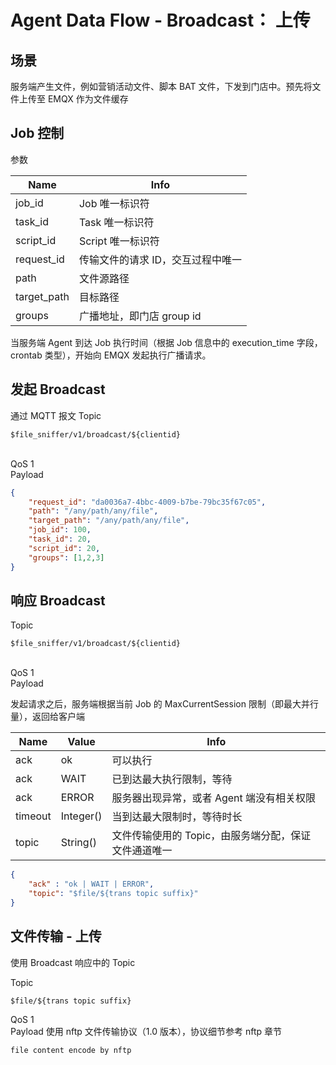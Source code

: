 # Agent Data Flow - Broadcast： 上传

## 场景

服务端产生文件，例如营销活动文件、脚本 BAT 文件，下发到门店中。预先将文件上传至 EMQX 作为文件缓存

## Job 控制

参数

| Name | Info |
| - | - |
| job_id | Job 唯一标识符 |
| task_id | Task 唯一标识符 |
| script_id | Script 唯一标识符 |
| request_id | 传输文件的请求 ID，交互过程中唯一 |
| path | 文件源路径 |
| target_path | 目标路径 |
| groups | 广播地址，即门店 group id |

当服务端 Agent 到达 Job 执行时间（根据 Job 信息中的 execution_time 字段，crontab 类型），开始向 EMQX 发起执行广播请求。

## 发起 Broadcast

通过 MQTT 报文
Topic

```text
$file_sniffer/v1/broadcast/${clientid}
```

</br>
QoS 1
</br>
Payload

```json
{
    "request_id": "da0036a7-4bbc-4009-b7be-79bc35f67c05",
    "path": "/any/path/any/file",
    "target_path": "/any/path/any/file",
    "job_id": 100,
    "task_id": 20,
    "script_id": 20,
    "groups": [1,2,3]
}
```

## 响应 Broadcast

Topic

```text
$file_sniffer/v1/broadcast/${clientid}
```

</br>
QoS 1
</br>
Payload

发起请求之后，服务端根据当前 Job 的 MaxCurrentSession 限制（即最大并行量），返回给客户端

| Name | Value | Info |
| - | - | - |
| ack | ok | 可以执行 |
| ack | WAIT | 已到达最大执行限制，等待 |
| ack | ERROR | 服务器出现异常，或者 Agent 端没有相关权限 |
| timeout | Integer() | 当到达最大限制时，等待时长 |
| topic | String() | 文件传输使用的 Topic，由服务端分配，保证文件通道唯一 |

```json
{
    "ack" : "ok | WAIT | ERROR",
    "topic": "$file/${trans topic suffix}"
}
```

## 文件传输 - 上传

使用 Broadcast 响应中的 Topic

Topic

```text
$file/${trans topic suffix}
```

QoS 1
</br>
Payload
使用 nftp 文件传输协议（1.0 版本），协议细节参考 nftp 章节

```text
file content encode by nftp
```
